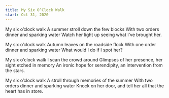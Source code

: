 ```yaml
---
title: My Six O’Clock Walk
start: Oct 31, 2020
---
```


My six o’clock walk
A summer stroll down the few blocks
With two orders dinner and sparking water
Watch her light up seeing what I’ve brought her.

My six o’clock walk
Autumn leaves on the roadside flock
With one order dinner and sparking water
What would I do if I spot her?

My six o'clock walk
I scan the crowd around
Glimpses of her presence, her sight etched in memory
An ironic hope for serendipity, an intervention from the stars.

My six o’clock walk
A stroll through memories of the summer
With two orders dinner and sparking water
Knock on her door, and tell her all that the heart has in store.

